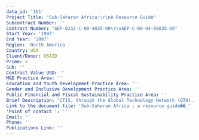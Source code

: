 ```yaml
---
data_id: '161'
Project Title: "Sub-Saharan Africa:\r\nA Resource Guide"
Subcontract Number: ''
Contract Number: "AEP-0232-C-00-4035-00\r\nAEP-C-00-94-00035-00"
Start Year: '1997'
End Year: '1997'
Region: 'North America '
Country: USA
Client/Donor: USAID
Prime: x
Sub: ''
Contract Value USD: ''
M&E Practice Area: ''
Education and Youth Development Practice Area: ''
Gender and Inclusive Development Practice Area: ''
Public Financial and Fiscal Sustainability Practice Area: ''
Brief Description: "CTIS, through the Global Technology Network (GTN), facilitates the transfer of U.S. technology to USAID assisted countries and regions. As USAID missions and local public and private sector partners identify development problems, GTN, through its extensive databases, is able to match the developing country's needs with specific U.S. companies having the appropriate technologies, expertise, and products to address these problems.\r\nGTN focuses on identifying international business opportunities in environment and energy, agribusiness, health and population, and communication and information technologies."
Link to the document file: 'Sub-Saharan Africa : a resource guide��_'
'Point of contact ': ''
Email: ''
Phone: ''
Publications Link: ''
---
```

